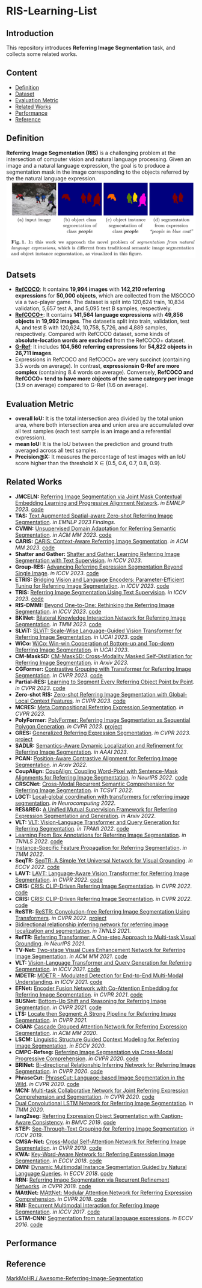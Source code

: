 # **RIS-Learning-List**

## **Introduction**
This repository introduces **Referring Image Segmentation** task, and collects some related works.
## **Content**

- [Definition](#Definition)
- [Dataset](#Datsets)
- [Evaluation Metric](#Evaluation-Metric)
- [Related Works](#Related-Works)
- [Performance](#Performance)
- [Reference](#Reference)

## **Definition**

**Referring Image Segmentation (RIS)** is a challenging problem at the intersection of computer vision and natural language processing. Given an image and a natural language expression, the goal is to produce a segmentation mask in the image corresponding to the objects referred by the the natural language expression.
![](https://github.com/Huntersxsx/RIS-Learning-List/blob/main/img/definition.png)

## **Datsets**
- [**RefCOCO**](https://arxiv.org/pdf/1608.00272): It contains **19,994 images** with **142,210 referring expressions** for **50,000 objects**, which are collected from the MSCOCO via a two-player game. The dataset is split into 120,624 train, 10,834 validation, 5,657 test A, and 5,095 test B samples, respectively. 
- [**RefCOCO+**](https://arxiv.org/pdf/1608.00272): It contains **141,564 language expressions** with **49,856 objects** in **19,992 images**. The datasetis split into train, validation, test A, and test B with 120,624, 10,758, 5,726, and 4,889 samples, respectively. Compared with RefCOCO dataset, some kinds of **absolute-location words are excluded** from the RefCOCO+ dataset.
- [**G-Ref**](https://www.cv-foundation.org/openaccess/content_cvpr_2016/papers/Mao_Generation_and_Comprehension_CVPR_2016_paper.pdf): It includes **104,560 referring expressions** for **54,822 objects** in **26,711 images**. 
- Expressions in RefCOCO and RefCOCO+ are very succinct (containing 3.5 words on average). In contrast, **expressionsin G-Ref are more complex** (containing 8.4 words on average). Conversely, **RefCOCO and RefCOCO+ tend to have more objects of the same category per image** (3.9 on average) compared to G-Ref (1.6 on average). 

## **Evaluation Metric**
- **overall IoU:** It is the total intersection area divided by the total union area, where both intersection area and union area are accumulated over all test samples (each test sample is an image and a referential expression).
- **mean IoU:** It is the IoU between the prediction and ground truth averaged across all test samples.
- **Precision@X:** It measures the percentage of test images with an IoU score higher than the threshold X ∈ {0.5, 0.6, 0.7, 0.8, 0.9}.

## **Related Works**

- **JMCELN:** [Referring Image Segmentation via Joint Mask Contextual Embedding
Learning and Progressive Alignment Network](https://aclanthology.org/2023.emnlp-main.481/). *in EMNLP 2023*. [code](https://github.com/toyottttttt/referring-segmentation)
- **TAS:** [Text Augmented Spatial-aware Zero-shot Referring Image Segmentation](https://arxiv.org/pdf/2310.18049.pdf). *in EMNLP 2023 Findings*. 
- **CVMN:** [Unsupervised Domain Adaptation for Referring Semantic Segmentation](https://dl.acm.org/doi/abs/10.1145/3581783.3611879). *in ACM MM 2023*. [code](https://github.com/asudahkzj/CVMN)
- **CARIS:** [CARIS: Context-Aware Referring Image Segmentation](https://dl.acm.org/doi/abs/10.1145/3581783.3612117). *in ACM MM 2023*. [code](https://github.com/lsa1997/CARIS)
- **Shatter and Gather:** [Shatter and Gather: Learning Referring Image Segmentation with Text Supervision](https://arxiv.org/pdf/2308.15512v1.pdf). *in ICCV 2023*.
- **Group-RES:** [Advancing Referring Expression Segmentation Beyond Single Image](https://arxiv.org/pdf/2305.12452.pdf). *in ICCV 2023*. [code](https://github.com/yixuan730/group-res)
- **ETRIS:** [Bridging Vision and Language Encoders: Parameter-Efficient Tuning for Referring Image Segmentation](https://arxiv.org/pdf/2307.11545.pdf). *in ICCV 2023*. [code](https://github.com/kkakkkka/ETRIS)
- **TRIS:** [Referring Image Segmentation Using Text Supervision](https://arxiv.org/pdf/2308.14575.pdf). *in ICCV 2023*. [code](https://github.com/fawnliu/TRIS)
- **RIS-DMMI:** [Beyond One-to-One: Rethinking the Referring Image Segmentation](https://arxiv.org/pdf/2308.13853.pdf). *in ICCV 2023*. [code](https://github.com/toggle1995/RIS-DMMI)
- **BKINet:** [Bilateral Knowledge Interaction Network for Referring Image Segmentation](https://ieeexplore.ieee.org/abstract/document/10227590). *in TMM 2023*. [code](https://github.com/dhding/BKINet)
- **SLViT:** [SLViT: Scale-Wise Language-Guided Vision Transformer for Referring Image Segmentation](https://www.ijcai.org/proceedings/2023/0144.pdf). *in IJCAI 2023*. [code](https://github.com/NaturalKnight/SLViT)
- **WiCo:** [WiCo: Win-win Cooperation of Bottom-up and Top-down Referring Image Segmentation](https://www.ijcai.org/proceedings/2023/0071.pdf). *in IJCAI 2023*.
- **CM-MaskSD:** [CM-MaskSD: Cross-Modality Masked Self-Distillation for Referring Image Segmentation](https://arxiv.org/pdf/2305.11481.pdf). *in Arxiv 2023*.
- **CGFormer:** [Contrastive Grouping with Transformer for Referring Image Segmentation](https://openaccess.thecvf.com/content/CVPR2023/papers/Tang_Contrastive_Grouping_With_Transformer_for_Referring_Image_Segmentation_CVPR_2023_paper.pdf). *in CVPR 2023*. [code](https://github.com/Toneyaya/CGFormer)
- **Partial-RES:** [Learning to Segment Every Referring Object Point by Point](https://openaccess.thecvf.com/content/CVPR2023/papers/Qu_Learning_To_Segment_Every_Referring_Object_Point_by_Point_CVPR_2023_paper.pdf). *in CVPR 2023*. [code](https://github.com/qumengxue/Partial-RES.git)
- **Zero-shot RIS:** [Zero-shot Referring Image Segmentation with Global-Local Context Features](https://openaccess.thecvf.com/content/CVPR2023/papers/Yu_Zero-Shot_Referring_Image_Segmentation_With_Global-Local_Context_Features_CVPR_2023_paper.pdf). *in CVPR 2023*. [code](https://github.com/Seonghoon-Yu/Zero-shot-RIS)
- **MCRES:** [Meta Compositional Referring Expression Segmentation](https://openaccess.thecvf.com/content/CVPR2023/papers/Xu_Meta_Compositional_Referring_Expression_Segmentation_CVPR_2023_paper.pdf). *in CVPR 2023*. 
- **PolyFormer:** [PolyFormer: Referring Image Segmentation as Sequential Polygon Generation](https://arxiv.org/pdf/2302.07387.pdf). *in CVPR 2023*. [project](https://polyformer.github.io/)
- **GRES:** [Generalized Referring Expression Segmentation](https://openaccess.thecvf.com/content/CVPR2023/papers/Liu_GRES_Generalized_Referring_Expression_Segmentation_CVPR_2023_paper.pdf). *in CVPR 2023*. [project](https://henghuiding.github.io/GRES)
- **SADLR:** [Semantics-Aware Dynamic Localization and Refinement for Referring Image Segmentation](https://arxiv.org/pdf/2303.06345.pdf). *in AAAI 2023*.
- **PCAN:** [Position-Aware Contrastive Alignment for Referring Image Segmentation](https://arxiv.org/pdf/2212.13419.pdf). *in Arxiv 2022*.
- **CoupAlign:** [CoupAlign: Coupling Word-Pixel with Sentence-Mask Alignments for Referring Image Segmentation](https://arxiv.org/pdf/2212.01769.pdf). *in NeurIPS 2022*. [code](https://gitee.com/mindspore/models/tree/master/research/cv/CoupAlign)
- **CRSCNet:** [Cross-Modal Recurrent Semantic Comprehension for Referring Image Segmentation](https://ieeexplore.ieee.org/abstract/document/9998537). *in TCSVT 2022*.
- **LGCT:** [Local-global coordination with transformers for referring image segmentation](https://www.sciencedirect.com/science/article/pii/S0925231222015119). *in Neurocomputing 2022*. 
- **RES&REG:** [A Unified Mutual Supervision Framework for Referring Expression Segmentation and Generation](https://arxiv.org/pdf/2211.07919.pdf). *in Arxiv 2022*.
- **VLT:** [VLT: Vision-Language Transformer and Query Generation for Referring Segmentation](https://arxiv.org/pdf/2210.15871.pdf). *in TPAMI 2022*. [code](https://github.com/henghuiding/Vision-Language-Transformer)
- [Learning From Box Annotations for Referring Image Segmentation](https://ieeexplore.ieee.org/abstract/document/9875225). *in TNNLS 2022*. [code](https://github.com/fengguang94/Weakly-Supervised-RIS)
- [Instance-Specific Feature Propagation for Referring Segmentation](https://ieeexplore.ieee.org/abstract/document/9745353). *in TMM 2022*. 
- **SeqTR:** [SeqTR: A Simple Yet Universal Network for Visual Grounding](https://arxiv.org/pdf/2203.16265.pdf). *in ECCV 2022*. [code](https://github.com/sean-zhuh/SeqTR)
- **LAVT:** [LAVT: Language-Aware Vision Transformer for Referring Image Segmentation](https://arxiv.org/abs/2112.02244). *in CVPR 2022*. [code](https://github.com/yz93/LAVT-RIS)
- **CRIS:** [CRIS: CLIP-Driven Referring Image Segmentation](https://arxiv.org/abs/2111.15174). *in CVPR 2022*. [code](https://github.com/DerrickWang005/CRIS.pytorch)
- **CRIS:** [CRIS: CLIP-Driven Referring Image Segmentation](https://arxiv.org/abs/2111.15174). *in CVPR 2022*. [code](https://github.com/DerrickWang005/CRIS.pytorch)
- **ReSTR:** [ReSTR: Convolution-free Referring Image Segmentation Using Transformers](https://www.microsoft.com/en-us/research/uploads/prod/2022/03/01404.pdf). *in CVPR 2022*. [project](http://cvlab.postech.ac.kr/research/restr/)
- [Bidirectional relationship inferring network for referring image localization and segmentation](https://ieeexplore.ieee.org/document/9526878). *in TNNLS 2021*. 
- **RefTR:** [Referring Transformer: A One-step Approach to Multi-task Visual Grounding](https://openreview.net/pdf?id=J64lDCrYGi). *in NeurIPS 2021*. 
- **TV-Net:** [Two-stage Visual Cues Enhancement Network for Referring Image Segmentation](https://arxiv.org/abs/2110.04435). *in ACM MM 2021*. [code](https://github.com/sxjyjay/tv-net)
- **VLT:** [Vision-Language Transformer and Query Generation for Referring Segmentation](https://arxiv.org/abs/2108.05565). *in ICCV 2021*. [code](https://github.com/henghuiding/Vision-Language-Transformer)
- **MDETR:** [MDETR - Modulated Detection for End-to-End Multi-Modal Understanding](https://arxiv.org/abs/2104.12763). *in ICCV 2021*. [code](https://github.com/ashkamath/mdetr)
- **EFNet:** [Encoder Fusion Network with Co-Attention Embedding for Referring Image Segmentation](https://openaccess.thecvf.com/content/CVPR2021/papers/Feng_Encoder_Fusion_Network_With_Co-Attention_Embedding_for_Referring_Image_Segmentation_CVPR_2021_paper.pdf). *in CVPR 2021*. [code](https://github.com/fengguang94/CEFNet)
- **BUSNet:** [Bottom-Up Shift and Reasoning for Referring Image Segmentation](https://openaccess.thecvf.com/content/CVPR2021/papers/Yang_Bottom-Up_Shift_and_Reasoning_for_Referring_Image_Segmentation_CVPR_2021_paper.pdf). *in CVPR 2021*. [code](https://github.com/incredibleXM/BUSNet)
- **LTS:** [Locate then Segment: A Strong Pipeline for Referring Image Segmentation](https://openaccess.thecvf.com/content/CVPR2021/papers/Jing_Locate_Then_Segment_A_Strong_Pipeline_for_Referring_Image_Segmentation_CVPR_2021_paper.pdf). *in CVPR 2021*. 
- **CGAN:** [Cascade Grouped Attention Network for Referring Expression Segmentation](https://dl.acm.org/doi/abs/10.1145/3394171.3414006). *in ACM MM 2020*.
- **LSCM:** [Linguistic Structure Guided Context Modeling for Referring Image Segmentation](http://colalab.org/media/paper/Linguistic_Structure_Guided_Context_Modeling_for_Referring_Image_Segmentation.pdf). *in ECCV 2020*. 
- **CMPC-Refseg:** [Referring Image Segmentation via Cross-Modal Progressive Comprehension](http://openaccess.thecvf.com/content_CVPR_2020/papers/Huang_Referring_Image_Segmentation_via_Cross-Modal_Progressive_Comprehension_CVPR_2020_paper.pdf). *in CVPR 2020*. [code](https://github.com/spyflying/CMPC-Refseg)
- **BRINet:** [Bi-directional Relationship Inferring Network for Referring Image Segmentation](http://openaccess.thecvf.com/content_CVPR_2020/papers/Hu_Bi-Directional_Relationship_Inferring_Network_for_Referring_Image_Segmentation_CVPR_2020_paper.pdf). *in CVPR 2020*. [code](https://github.com/fengguang94/CVPR2020-BRINet)
- **PhraseCut:** [PhraseCut: Language-based Image Segmentation in the Wild](https://people.cs.umass.edu/~smaji/papers/phrasecut+supp-cvpr20.pdf). *in CVPR 2020*. [code](https://github.com/ChenyunWu/PhraseCutDataset)
- **MCN:** [Multi-task Collaborative Network for Joint Referring Expression Comprehension and Segmentation](https://arxiv.org/abs/2003.08813). *in CVPR 2020*. [code](https://github.com/luogen1996/MCN)
- [Dual Convolutional LSTM Network for Referring Image Segmentation](https://arxiv.org/abs/2001.11561). *in TMM 2020*. 
- **lang2seg:** [Referring Expression Object Segmentation with Caption-Aware Consistency](https://arxiv.org/pdf/1910.04748.pdf). *in BMVC 2019*. [code](https://github.com/wenz116/lang2seg)
- **STEP:** [See-Through-Text Grouping for Referring Image Segmentation](http://openaccess.thecvf.com/content_ICCV_2019/papers/Chen_See-Through-Text_Grouping_for_Referring_Image_Segmentation_ICCV_2019_paper.pdf). *in ICCV 2019*. 
- **CMSA-Net:** [Cross-Modal Self-Attention Network for Referring Image Segmentation](https://arxiv.org/pdf/1904.04745.pdf). *in CVPR 2019*. [code](https://github.com/lwye/CMSA-Net)
- **KWA:** [Key-Word-Aware Network for Referring Expression Image Segmentation](http://openaccess.thecvf.com/content_ECCV_2018/papers/Hengcan_Shi_Key-Word-Aware_Network_for_ECCV_2018_paper.pdf). *in ECCV 2018*. [code](https://github.com/shihengcan/key-word-aware-network-pycaffe)
- **DMN:** [Dynamic Multimodal Instance Segmentation Guided by Natural Language Queries](http://openaccess.thecvf.com/content_ECCV_2018/papers/Edgar_Margffoy-Tuay_Dynamic_Multimodal_Instance_ECCV_2018_paper.pdf). *in ECCV 2018*. [code](https://github.com/BCV-Uniandes/DMS)
- **RRN:** [Referring Image Segmentation via Recurrent Refinement Networks](http://openaccess.thecvf.com/content_cvpr_2018/papers/Li_Referring_Image_Segmentation_CVPR_2018_paper.pdf). *in CVPR 2018*. [code](https://github.com/liruiyu/referseg_rrn)
- **MAttNet:** [MAttNet: Modular Attention Network for Referring Expression Comprehension](http://openaccess.thecvf.com/content_cvpr_2018/papers/Yu_MAttNet_Modular_Attention_CVPR_2018_paper.pdf). *in CVPR 2018*. [code](https://github.com/lichengunc/MAttNet)
- **RMI:** [Recurrent Multimodal Interaction for Referring Image Segmentation](http://openaccess.thecvf.com/content_ICCV_2017/papers/Liu_Recurrent_Multimodal_Interaction_ICCV_2017_paper.pdf). *in ICCV 2017*. [code](https://github.com/chenxi116/TF-phrasecut-public)
- **LSTM-CNN:** [Segmentation from natural language expressions](https://arxiv.org/pdf/1603.06180.pdf). *in ECCV 2016*. [code](https://github.com/ronghanghu/text_objseg)


## Performance


## Reference

[MarkMoHR / Awesome-Referring-Image-Segmentation](https://github.com/MarkMoHR/Awesome-Referring-Image-Segmentation)



